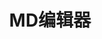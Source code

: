 ﻿---
id: 141
title: "MD编辑器"
weight: 141
version: "7.0.4-1.lnd.edu2.1"
updateTime: "2022-10-13T10:00:00"
debName: "http://113.24.212.22:8090/upload/file/retext_7.0.4-1.lnd.edu2.1_all.deb"
debSize: "115.3 KB"
command: "/usr/share/retext/retext.py"
---

